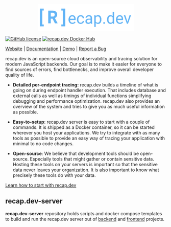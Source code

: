 <p align="center">
  <a href="https://recap.dev" target="_blank" align="center" style="color: var(--color-text-primary)">
    <img src=".github/assets/logo.svg" width="300">
  </a>
  <br />
</p>

[![GitHub license](https://img.shields.io/badge/license-MIT-blue.svg)](https://github.com/infinite-cat/recap.dev-server/blob/master/LICENSE) [![recap.dev Docker Hub](https://img.shields.io/badge/Docker%20Hub-recapdev%2Fserver-informational "recap.dev Docker Hub")](https://hub.docker.com/repository/docker/recapdev/server)

[Website](https://recap.dev) | [Documentation](https://recap.dev/docs/) | [Demo](https://demo.recap.dev/) | [Report a Bug](https://github.com/infinite-cat/recap.dev-server/issues/new)


recap.dev is an open-source cloud observability and tracing solution for modern JavaScript backends. Our goal is to make it easier for everyone to find sources of errors, find bottlenecks, and improve overall developer quality of life.

* **Detailed per-endpoint tracing:** recap.dev builds a timeline of what is going on during endpoint handler execution. 
  That includes database and external calls as well as timings of individual functions simplifying debugging and performance optimization. 
  recap.dev also provides an overview of the system and tries to give you as much useful information as possible.
  
* **Easy-to-setup**: recap.dev server is easy to start with a couple of commands. It is shipped as a Docker container, so it can be
started wherever you host your applications. We try to integrate with as many tools as possible to provide an easy way of tracing your application with minimal to no code changes.
  
* **Open-source**: We believe that development tools should be open-source. Especially tools that might gather or contain sensitive data.
Hosting these tools on your servers is important so that the sensitive data never leaves your organization. It is also important to know what precisely these tools do with your data.

[Learn how to start with recap.dev](https://recap.dev/docs/)

## recap.dev-server

**recap.dev-server** repository holds scripts and docker compose templates to build and run the recap.dev server out of [backend](https://github.com/infinite-cat/recap.dev-backend) and [frontend](https://github.com/infinite-cat/recap.dev-ui) projects.
